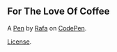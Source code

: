 For The Love Of Coffee
----------------------


A [Pen](https://codepen.io/RAFA3L/pen/QWJOmrL) by [Rafa](https://codepen.io/RAFA3L) on [CodePen](https://codepen.io).

[License](https://codepen.io/license/pen/QWJOmrL).